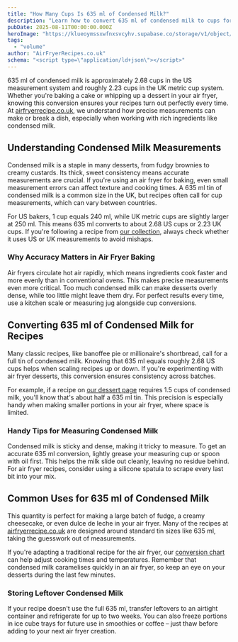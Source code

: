 ```yaml
---
title: "How Many Cups Is 635 ml of Condensed Milk?"
description: "Learn how to convert 635 ml of condensed milk to cups for perfect baking and air fryer recipes. Get precise measurements in seconds!"
pubDate: 2025-08-11T00:00:00.000Z
heroImage: "https://klueoymssxwfnxsvcyhv.supabase.co/storage/v1/object/public/md/how-many-cups-is-635-ml-of-condensed-milk-b3ac01bd.webp"
tags:
  - "volume"
author: "AirFryerRecipes.co.uk"
schema: "<script type=\"application/ld+json\"></script>"
---
```


<p>635 ml of condensed milk is approximately 2.68 cups in the US measurement system and roughly 2.23 cups in the UK metric cup system. Whether you're baking a cake or whipping up a dessert in your air fryer, knowing this conversion ensures your recipes turn out perfectly every time. At <a href=https://www.airfryerrecipe.co.uk>airfryerrecipe.co.uk</a>, we understand how precise measurements can make or break a dish, especially when working with rich ingredients like condensed milk.</p>

<h2>Understanding Condensed Milk Measurements</h2>
<p>Condensed milk is a staple in many desserts, from fudgy brownies to creamy custards. Its thick, sweet consistency means accurate measurements are crucial. If you're using an air fryer for baking, even small measurement errors can affect texture and cooking times. A 635 ml tin of condensed milk is a common size in the UK, but recipes often call for cup measurements, which can vary between countries.</p>
<p>For US bakers, 1 cup equals 240 ml, while UK metric cups are slightly larger at 250 ml. This means 635 ml converts to about 2.68 US cups or 2.23 UK cups. If you're following a recipe from <a href=https://www.airfryerrecipe.co.uk/recipes>our collection</a>, always check whether it uses US or UK measurements to avoid mishaps.</p>

<h3>Why Accuracy Matters in Air Fryer Baking</h3>
<p>Air fryers circulate hot air rapidly, which means ingredients cook faster and more evenly than in conventional ovens. This makes precise measurements even more critical. Too much condensed milk can make desserts overly dense, while too little might leave them dry. For perfect results every time, use a kitchen scale or measuring jug alongside cup conversions.</p>

<h2>Converting 635 ml of Condensed Milk for Recipes</h2>
<p>Many classic recipes, like banoffee pie or millionaire's shortbread, call for a full tin of condensed milk. Knowing that 635 ml equals roughly 2.68 US cups helps when scaling recipes up or down. If you're experimenting with air fryer desserts, this conversion ensures consistency across batches.</p>
<p>For example, if a recipe on <a href=https://www.airfryerrecipe.co.uk/recipe-category/dessert>our dessert page</a> requires 1.5 cups of condensed milk, you'll know that's about half a 635 ml tin. This precision is especially handy when making smaller portions in your air fryer, where space is limited.</p>

<h3>Handy Tips for Measuring Condensed Milk</h3>
<p>Condensed milk is sticky and dense, making it tricky to measure. To get an accurate 635 ml conversion, lightly grease your measuring cup or spoon with oil first. This helps the milk slide out cleanly, leaving no residue behind. For air fryer recipes, consider using a silicone spatula to scrape every last bit into your mix.</p>

<h2>Common Uses for 635 ml of Condensed Milk</h2>
<p>This quantity is perfect for making a large batch of fudge, a creamy cheesecake, or even dulce de leche in your air fryer. Many of the recipes at <a href=https://www.airfryerrecipe.co.uk>airfryerrecipe.co.uk</a> are designed around standard tin sizes like 635 ml, taking the guesswork out of measurements.</p>
<p>If you're adapting a traditional recipe for the air fryer, our <a href=https://www.airfryerrecipe.co.uk/air-fryer-conversion-chart>conversion chart</a> can help adjust cooking times and temperatures. Remember that condensed milk caramelises quickly in an air fryer, so keep an eye on your desserts during the last few minutes.</p>

<h3>Storing Leftover Condensed Milk</h3>
<p>If your recipe doesn't use the full 635 ml, transfer leftovers to an airtight container and refrigerate for up to two weeks. You can also freeze portions in ice cube trays for future use in smoothies or coffee – just thaw before adding to your next air fryer creation.</p>